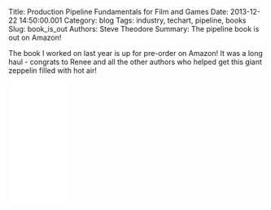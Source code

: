 Title: Production Pipeline Fundamentals for Film and Games
Date: 2013-12-22 14:50:00.001
Category: blog
Tags: industry, techart, pipeline, books
Slug: book_is_out
Authors: Steve Theodore
Summary: The pipeline book is out on Amazon!

The book I worked on last year is up for pre-order on Amazon! It was a long haul - congrats to Renee and all the other authors who helped get this giant zeppelin filled with hot air! 

<iframe style="width:120px;height:240px;" marginwidth="0" marginheight="0" scrolling="no" frameborder="0" src="//ws-na.amazon-adsystem.com/widgets/q?ServiceVersion=20070822&OneJS=1&Operation=GetAdHtml&MarketPlace=US&source=ss&ref=as_ss_li_til&ad_type=product_link&tracking_id=tecsurgui-20&marketplace=amazon&region=US&placement=0415812291&asins=0415812291&linkId=6b3df4689659a59d96ef9bea8a29450c&show_border=true&link_opens_in_new_window=true"></iframe>